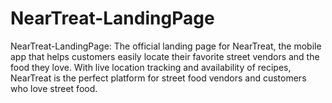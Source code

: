 # NearTreat-LandingPage
NearTreat-LandingPage: The official landing page for NearTreat, the mobile app that helps customers easily locate their favorite street vendors and the food they love. With live location tracking and availability of recipes, NearTreat is the perfect platform for street food vendors and customers who love street food.

